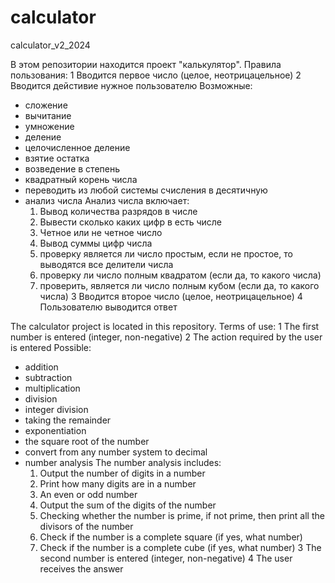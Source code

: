 # calculator
calculator_v2_2024

В этом репозитории находится проект "калькулятор".
 Правила пользования: 
1 Вводится первое число (целое, неотрицацельное)
2 Вводится дейстивие нужное пользователю
  Возможные:
 - сложение
 - вычитание
 - умножение
 - деление
 - целочисленное деление
 - взятие остатка
 - возведение в степень
 - квадратный корень числа
 - переводить из любой системы счисления в десятичную
 - анализ числа
     Анализ числа включает:
    1) Вывод количества разрядов в числе
    2) Вывести сколько каких цифр в есть числе
    3) Четное или не четное число
    4) Вывод суммы цифр числа
    5) проверку является ли число простым, если не простое, то выводятся все делители числа
    6) проверку ли число полным квадратом (если да, то какого числа)
    7) проверить, является ли число полным кубом (если да, то какого числа)
3 Вводится второе число (целое, неотрицацельное)
4 Пользователю выводится ответ


The calculator project is located in this repository.
 Terms of use: 
1 The first number is entered (integer, non-negative)
2 The action required by the user is entered
  Possible:
 - addition
 - subtraction
 - multiplication
 - division
 - integer division
 - taking the remainder
 - exponentiation
 - the square root of the number
 - convert from any number system to decimal
 - number analysis
     The number analysis includes:
    1) Output the number of digits in a number
    2) Print how many digits are in a number
    3) An even or odd number
    4) Output the sum of the digits of the number
    5) Checking whether the number is prime, if not prime, then print all the divisors of the number
    6) Check if the number is a complete square (if yes, what number)
    7) Check if the number is a complete cube (if yes, what number)
3 The second number is entered (integer, non-negative)
4 The user receives the answer
